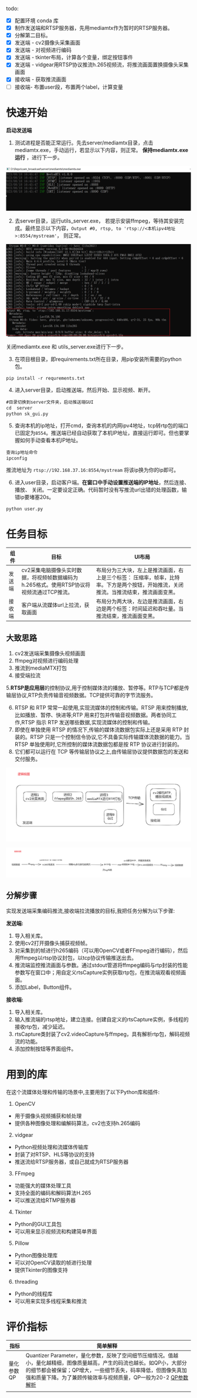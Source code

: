 

todo:

- [x] 配置环境 conda 库
- [x] 制作发送端和RTSP服务器，先用mediamtx作为暂时的RTSP服务器。
- [x] 分解第二目标。
- [x] 发送端 - cv2摄像头采集画面
- [x] 发送端 - 对视频进行编码
- [x] 发送端 - tkinter布局，计算各个变量，绑定按钮事件
- [x] 发送端 - vidgear用RTSP协议推流h.265视频流，将推流画面置换摄像头采集画面
- [x] 接收端 - 获取推流画面
- [ ] 接收端- 布置user段，布置两个label，计算变量

# 快速开始

**启动发送端**



1. 测试进程是否能正常运行。先去server/mediamtx目录，点击mediamtx.exe，手动运行，若显示以下内容，则正常。 **保持mediamtx.exe运行** ，进行下一步。

![image-20230818164559231](https://github.com/FuturaTino/TyporaImages/raw/main//TyporaImages/image-20230818164559231.png)



2. 去server目录，运行utils_server.exe， 若提示安装ffmpeg，等待其安装完成。最终显示以下内容，`Output #0, rtsp, to 'rtsp://<本机ipv4地址>:8554/mystream'`， 则正常。

![image-20230818165016331](https://github.com/FuturaTino/TyporaImages/raw/main//TyporaImages/image-20230818165016331.png)

关闭mediamtx.exe 和 utils_server.exe进行下一步。



3. 在项目根目录，即requirements.txt所在目录，用pip安装所需要的python包。

```shell
pip install -r requrements.txt 
```

4. 进入server目录，启动推送端，然后开始、显示视频、断开。

```shell
#目录切换到server文件夹，启动推送端GUI
cd  server
python sk_gui.py
```

5. 查询本机的ip地址，打开cmd，查询本机的内网ipv4地址，tcp转rtp包的端口已固定为`8554`。推送端已经自动获取了本机IP地址，直接运行即可。但也要掌握如何手动查看本机IP地址。

```shell
查询ip地址命令
ipconfig
```

推流地址为 `rtsp://192.168.37.16:8554/mystream` 将该ip换为你的ip即可。

6. 进入user目录，启动客户端。**在窗口中手动设置推送端的IP地址**，然后连接、播放、 关闭。一定要设定正确。代码暂时没有写推流url出错的处理函数，输错ip要堵塞20s。

```python
python user.py	
```



# 任务目标

| 组件   | 目标                                                         | UI布局                                                       |
| ------ | ------------------------------------------------------------ | ------------------------------------------------------------ |
| 发送端 | cv2采集电脑摄像头实时数据，将视频帧数据编码为h.265格式。使用RTSP协议将视频流通过TCP推流。 | 布局分为三大块，左上是推流画面，右上是三个标签： 压缩率，帧率，比特率。下方是两个按钮，开始推流，关闭推流。当推流结束，推流画面变黑。 |
| 接收端 | 客户端从流媒体url上拉流，获取画面                            | 布局分为两大块，左边是推流画面，右边是两个标签：时间延迟和吞吐量。当推流结束，推流画面变黑。 |



## 大致思路

1. cv2发送端采集摄像头视频画面
2. ffmpeg对视频进行编码处理
3. 推流到mediaMTX打包
4. 接受端拉流

​	5.**RTSP是应用层**的控制协议,用于控制媒体流的播放、暂停等。RTP与TCP都是传输层协议,RTP负责传输音视频数据。TCP提供可靠的字节流服务。

6. RTSP 和 RTP 常常一起使用,实现流媒体的控制和传输。RTSP 用来控制播放,比如播放、暂停、快进等;RTP 用来打包并传输音视频数据。两者协同工作,RTSP 指示 RTP 发送哪些数据,实现流媒体的控制和传输。
7. 即使在单独使用 RTSP 的情况下,传输的媒体流数据包实际上还是采用 RTP 封装的。RTSP 只是一个控制信令协议,它不具备实际传输媒体流数据的能力。当 RTSP 单独使用时,它所控制的媒体流数据包都是按 RTP 协议进行封装的。
8. 它们都可以运行在 TCP 等传输层协议之上,由传输层协议提供数据包的发送和交付服务。

![image-20230818112007241](https://github.com/FuturaTino/TyporaImages/raw/main//TyporaImages/image-20230818112007241.png)

![image-20230818112038978](https://github.com/FuturaTino/TyporaImages/raw/main//TyporaImages/image-20230818112038978.png)

## 分解步骤



实现发送端采集编码推流,接收端拉流播放的目标,我把任务分解为以下步骤:

**发送端:**

1. 导入相关库。
2. 使用cv2打开摄像头捕获视频帧。
3. 对采集到的帧进行h265编码（可以用OpenCV或者FFmpeg进行编码），然后用ffmpeg以rtsp协议封包，以tcp协议传输推送出去。
4. 推流端监控推流画面与参数。通过stdout管道将ffmpeg编码与rtp封装的性能参数写在窗口中；用自定义rtsCapture实例获取rtp包，在推流端观看视频画面。
7. 添加Label，Button组件。

**接收端:**

1. 导入相关库。
2. 输入推流端的rtsp地址，建立连接。创建自定义的rtsCapture实例，多线程的接收rtp包，减少延迟。
3. rtsCapture类封装了cv2.videoCapture与ffmpeg，具有解析rtp包，解码视频流的功能。
6. 添加控制按钮等界面组件。



# 用到的库

在这个流媒体处理和传输的场景中,主要用到了以下Python库和插件:

1. OpenCV

- 用于摄像头视频捕获和帧处理
- 提供各种图像处理和编解码算法，cv2也支持h.265编码

2. vidgear

- Python视频处理和流媒体传输库
- 封装了对RTSP、HLS等协议的支持
- 推送流给RTSP服务器，或自己就成为RTSP服务器

3. FFmpeg

- 功能强大的媒体处理工具
- 支持全面的编码和解码算法H.265
- 可以推送流给RTMP服务器

4. Tkinter

- Python的GUI工具包
- 可以用来显示视频流和构建简单界面

5. Pillow

- Python图像处理库
- 可以对OpenCV读取的帧进行处理
- 提供Tkinter的图像支持

6. threading

- Python的线程库
- 可以用来实现多线程采集和推流



# 评价指标

| 指标        | 简单解释                                                     |
| ----------- | ------------------------------------------------------------ |
| 量化参数 QP | Quantizer Parameter，量化参数，反映了空间细节压缩情况。值越小，量化越精细，图像质量越高，产生的码流也越长。如QP小，大部分的细节都会被保留；QP增大，一些细节丢失，码率降低，但图像失真加强和质量下降。为了兼顾传输效率与视频质量，QP一般为20-2 [QP参数解析](https://blog.csdn.net/liangjiubujiu/article/details/80569391) |
|             |                                                              |



